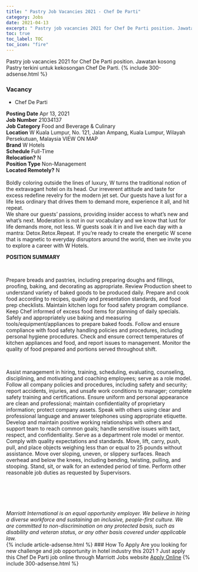 ```yaml
---
title: " Pastry Job Vacancies 2021 - Chef De Parti" 
category: Jobs 
date: 2021-04-13 
excerpt: " Pastry job vacancies 2021 for Chef De Parti position. Jawatan kosong  Pastry terkini untuk kekosongan Chef De Parti." 
toc: true 
toc_label: TOC 
toc_icon: "fire" 
--- 
```


 Pastry job vacancies 2021 for Chef De Parti position. Jawatan kosong  Pastry terkini untuk kekosongan Chef De Parti. 
{% include 300-adsense.html %} 
### Vacancy 
- Chef De Parti 
<div><div><b>Posting Date</b> Apr 13, 2021<br><b>Job Number</b> 21034137<br><b>Job Category</b> Food and Beverage &amp; Culinary<br><b>Location</b> W Kuala Lumpur, No. 121, Jalan Ampang, Kuala Lumpur, Wilayah Persekutuan, Malaysia VIEW ON MAP<br><b>Brand</b> W Hotels<br><b>Schedule</b> Full-Time<br><b>Relocation?</b> N<br><b>Position Type</b> Non-Management<br><b>Located Remotely?</b> N<br><br>Boldly coloring outside the lines of luxury, W turns the traditional notion of the extravagant hotel on its head. Our irreverent attitude and taste for excess redefine revelry for the modern jet set. Our guests have a lust for a life less ordinary that drives them to demand more, experience it all, and hit repeat. <br>We share our guests&#8217; passions, providing insider access to what&#8217;s new and what&#8217;s next. Moderation is not in our vocabulary and we know that lust for life demands more, not less. W guests soak it in and live each day with a mantra: Detox.Retox.Repeat. If you&#8217;re ready to create the energetic W scene that is magnetic to everyday disruptors around the world, then we invite you to explore a career with W Hotels.<br></div><div> <p><strong>POSITION SUMMARY</strong></p> <p>&#160;</p> <p>Prepare breads and pastries, including preparing doughs and fillings, proofing, baking, and decorating as appropriate. Review Production sheet to understand variety of baked goods to be produced daily. Prepare and cook food according to recipes, quality and presentation standards, and food prep checklists. Maintain kitchen logs for food safety program compliance. Keep Chef informed of excess food items for planning of daily specials. Safely and appropriately use baking and measuring tools/equipment/appliances to prepare baked foods. Follow and ensure compliance with food safety handling policies and procedures, including personal hygiene procedures. Check and ensure correct temperatures of kitchen appliances and food, and report issues to management. Monitor the quality of food prepared and portions served throughout shift.</p> <p>&#160;</p> <p>Assist management in hiring, training, scheduling, evaluating, counseling, disciplining, and motivating and coaching employees; serve as a role model. Follow all company policies and procedures, including safety and security; report accidents, injuries, and unsafe work conditions to manager; complete safety training and certifications. Ensure uniform and personal appearance are clean and professional; maintain confidentiality of proprietary information; protect company assets. Speak with others using clear and professional language and answer telephones using appropriate etiquette. Develop and maintain positive working relationships with others and support team to reach common goals; handle sensitive issues with tact, respect, and confidentiality. Serve as a department role model or mentor. Comply with quality expectations and standards. Move, lift, carry, push, pull, and place objects weighing less than or equal to 25 pounds without assistance. Move over sloping, uneven, or slippery surfaces. Reach overhead and below the knees, including bending, twisting, pulling, and stooping. Stand, sit, or walk for an extended period of time. Perform other reasonable job duties as requested by Supervisors.</p> <p>&#160;</p> <p>&#160;</p> </div> <div> &#160;</div> <em>Marriott International is an equal opportunity employer.&#160;We believe in hiring a diverse workforce and sustaining an inclusive, people-first culture.&#160;We are committed to non-discrimination on&#160;any&#160;protected&#160;basis, such as disability and veteran status, or any other basis covered under applicable law.</em><br></div> 
{% include article-adsense.html %} 
### How To Apply 
Are you looking for new challenge and job opportunity in hotel industry this 2021 ?
Just apply this Chef De Parti job online through Marriott Jobs website 
<a href="https://jobs.marriott.com/marriott/jobs/21034137?lang=en-us" class="btn btn--info" target="_blank" rel="nofollow noopenner">Apply Online</a> 
{% include 300-adsense.html %} 